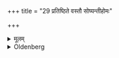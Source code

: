 +++
title = "29 प्रतिष्ठिते वस्तौ सोष्यन्तीहोमः"

+++

<details><summary>मूलम्</summary>

प्रतिष्ठिते वस्तौ सोष्यन्तीहोमः २९
</details>

<details><summary>Oldenberg</summary>

29. With the two verses, 'She who athwart' (MB. I, 5, 6 seq.).
</details>
